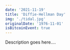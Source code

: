 ```yaml
---
date: '2021-11-19'
title: 'Diffie-Hellman Day'
img: './tidal.jpg'
originalDate: '1976-11-01'
isBitcoinEvent: true
---
```


Description goes here....

